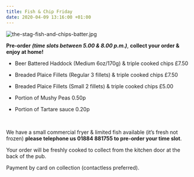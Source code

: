 ```yaml
---
title: Fish & Chip Friday
date: 2020-04-09 13:16:00 +01:00
---
```


![the-stag-fish-and-chips-batter.jpg](/uploads/the-stag-fish-and-chips-batter.jpg)

**Pre-order** ***(time slots between 5.00 & 8.00 p.m.)***, **collect your order & enjoy at home!**

* Beer Battered Haddock (Medium 6oz/170g) & triple cooked chips £7.50
* Breaded Plaice Fillets (Regular 3 fillets) & triple cooked chips £7.50
* Breaded Plaice Fillets (Small 2 fillets) & triple cooked chips £5.00

* Portion of Mushy Peas 0.50p
* Portion of Tartare sauce 0.20p

<p>&nbsp;</p>
  
We have a small commercial fryer & limited fish available (it’s fresh not frozen)
**please telephone us 01884 881755 to pre-order your time slot**. 

Your order will be freshly cooked to collect from the kitchen door at the back of the pub.

Payment by card on collection (contactless preferred).
